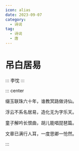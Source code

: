 ```yaml
---
icon: alias
date: 2023-09-07
category:
  - 诗词
tag:
  - 诗词
  - 唐
---
```


# 吊白居易

<!-- more -->

:::
李忱
:::

::: center

缀玉联珠六十年，谁教冥路做诗仙。

浮云不系名居易，造化无为字乐天。

童子解吟长恨曲，胡儿能唱琵琶篇。

文章已满行人耳，一度思卿一怆然。

:::
